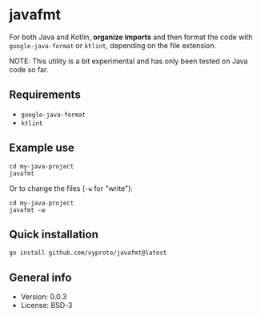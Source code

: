 # javafmt

For both Java and Kotlin, **organize imports** and then format the code with `google-java-format` or `ktlint`, depending on the file extension.

NOTE: This utility is a bit experimental and has only been tested on Java code so far.

## Requirements

* `google-java-format`
* `ktlint`

## Example use

```
cd my-java-project
javafmt
```

Or to change the files (`-w` for "write"):

```
cd my-java-project
javafmt -w
```

## Quick installation

    go install github.com/xyproto/javafmt@latest

## General info

* Version: 0.0.3
* License: BSD-3
